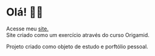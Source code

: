 # Olá! 👋🏾
Acesse meu [site.](https://abneraug.github.io/)<br/> 
Site criado como um exercício através do curso Origamid.

Projeto criado como objeto de estudo e porftólio pessoal.
